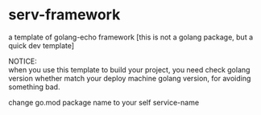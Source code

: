# serv-framework

a template of golang-echo framework
[this is not a golang package, but a quick dev template]
   

NOTICE:  
when you use this template to build your project, you need check golang version whether match your deploy machine golang version, for avoiding something bad.  

change go.mod package name to your self service-name
